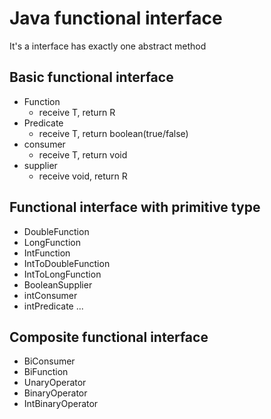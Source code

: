# Java functional interface
It's a interface has exactly one abstract method

## Basic functional interface
- Function
  - receive T, return R
- Predicate
  - receive T, return boolean(true/false)
- consumer
  - receive T, return void
- supplier
  - receive void, return R
  
## Functional interface with primitive type

- DoubleFunction
- LongFunction
- IntFunction
- IntToDoubleFunction
- IntToLongFunction
- BooleanSupplier
- intConsumer
- intPredicate
...

## Composite functional interface
- BiConsumer
- BiFunction
- UnaryOperator
- BinaryOperator
- IntBinaryOperator
